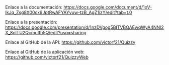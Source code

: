 Enlace a la documentación:
https://docs.google.com/document/d/1oV-IkJq_Zsg8X00cx9JptRwAFYAYvuw-tzB_AgZ1izY/edit?tab=t.0

Enlace a la presentación:
https://docs.google.com/presentation/d/1nzDVgog5BITVBQAEwqWyA4NNl2X_8nlTU2QcmuIth5Q/edit?usp=sharing

Enlace al GitHub de la API:
https://github.com/victorf21/Quizzy

Enlace al GitHub de la aplicación web:
https://github.com/victorf21/QuizzyWeb
